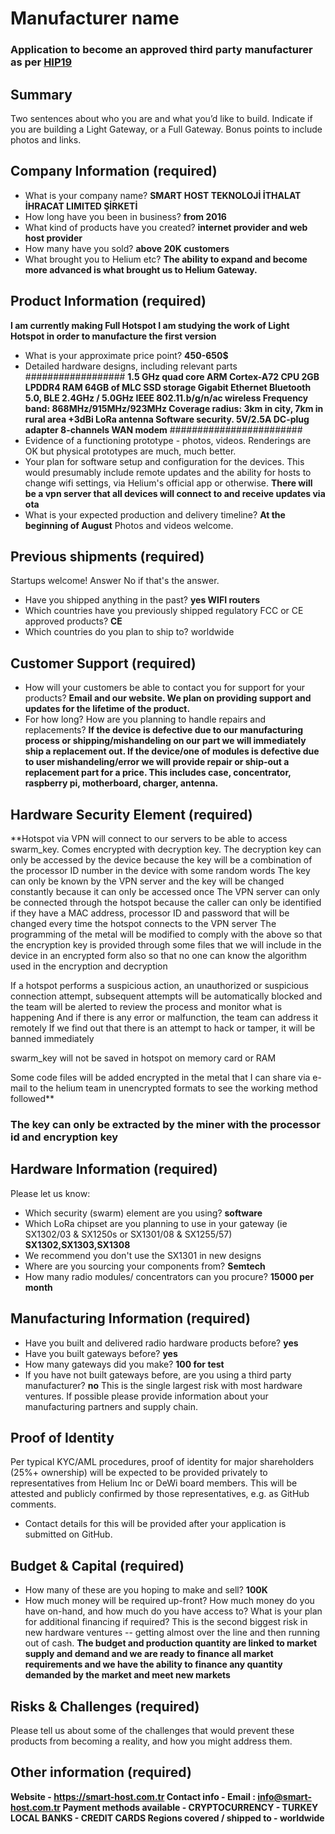 # Manufacturer name
### Application to become an approved third party manufacturer as per [HIP19](https://github.com/helium/HIP/blob/master/0019-third-party-manufacturers.md)

## Summary

Two sentences about who you are and what you’d like to build. Indicate if you are building a Light Gateway, or a Full Gateway. Bonus points to include photos and links. 

## Company Information (required)

* What is your company name? 
 **SMART HOST TEKNOLOJİ İTHALAT İHRACAT LIMITED ŞİRKETİ**
* How long have you been in business? 
**from 2016**
* What kind of products have you created? 
**internet provider and web host provider**
* How many have you sold? 
**above 20K customers**
* What brought you to Helium etc?
**The ability to expand and become more advanced is what brought us to Helium Gateway.**

## Product Information (required)

**I am currently making Full Hotspot
I am studying the work of Light Hotspot in order to manufacture the first version**

* What is your approximate price point? 
**450-650$**
* Detailed hardware designs, including relevant parts
 ##################
**1.5 GHz quad core ARM Cortex-A72 CPU
2GB LPDDR4 RAM
64GB of MLC SSD storage
Gigabit Ethernet
Bluetooth 5.0, BLE
2.4GHz / 5.0GHz IEEE 802.11.b/g/n/ac wireless
Frequency band: 868MHz/915MHz/923MHz
Coverage radius: 3km in city, 7km in rural area
+3dBi LoRa antenna
Software security.
5V/2.5A DC-plug adapter
8-channels WAN modem**
########################
* Evidence of a functioning prototype - photos, videos. Renderings are OK but physical prototypes are much, much better.
* Your plan for software setup and configuration for the devices. This would presumably include remote updates and the ability  for hosts to change wifi settings, via Helium's official app or otherwise.
**There will be a vpn server that all devices will connect to and receive updates via ota**
* What is your expected production and delivery timeline?
**At the beginning of August**
Photos and videos welcome.

## Previous shipments (required)

Startups welcome! Answer No if that's the answer.
* Have you shipped anything in the past?
**yes WIFI routers**
* Which countries have you previously shipped regulatory FCC or CE approved products? 
**CE**
* Which countries do you plan to ship to? 
worldwide

## Customer Support (required)

* How will your customers be able to contact you for support for your products?
**Email and our website. We plan on providing support and updates for the lifetime of the product.**
* For how long? How are you planning to handle repairs and replacements?
**If the device is defective due to our manufacturing process or shipping/mishandeling on our part we will immediately ship a replacement out.
If the device/one of modules is defective due to user mishandeling/error we will provide repair or ship-out a replacement part for a price.
This includes case, concentrator, raspberry pi, motherboard, charger, antenna.**

## Hardware Security Element (required)

**Hotspot via VPN will connect to our servers to be able to access swarm_key. Comes encrypted with decryption key. The decryption key can only be accessed by the device because the key will be a combination of the processor ID number in the device with some random words The key can only be known by the VPN server and the key will be changed constantly because it can only be accessed once The VPN server can only be connected through the hotspot because the caller can only be identified if they have a MAC address, processor ID and password that will be changed every time the hotspot connects to the VPN server The programming of the metal will be modified to comply with the above so that the encryption key is provided through some files that we will include in the device in an encrypted form also so that no one can know the algorithm used in the encryption and decryption

If a hotspot performs a suspicious action, an unauthorized or suspicious connection attempt, subsequent attempts will be automatically blocked and the team will be alerted to review the process and monitor what is happening And if there is any error or malfunction, the team can address it remotely If we find out that there is an attempt to hack or tamper, it will be banned immediately

swarm_key will not be saved in hotspot on memory card or RAM

Some code files will be added encrypted in the metal that I can share via e-mail to the helium team in unencrypted formats to see the working method followed**

### The key can only be extracted by the miner with the processor id  and encryption key

## Hardware Information (required)

Please let us know:
* Which security (swarm) element are you using? **software**
* Which LoRa chipset are you planning to use in your gateway (ie SX1302/03 & SX1250s or SX1301/08 & SX1255/57)
**SX1302,SX1303,SX1308**
* We recommend you don't use the SX1301 in new designs
* Where are you sourcing your components from?
**Semtech**
* How many radio modules/ concentrators can you procure?
**15000 per month**

## Manufacturing Information (required)

* Have you built and delivered radio hardware products before? **yes**
* Have you built gateways before? **yes**
* How many gateways did you make? **100 for test**
* If you have not built gateways before, are you using a third party manufacturer? **no**
This is the single largest risk with most hardware ventures. If possible please provide information about your manufacturing partners and supply chain.

## Proof of Identity

Per typical KYC/AML procedures, proof of identity for major shareholders (25%+ ownership) will be expected to be provided privately to representatives from Helium Inc or DeWi board members. This will be attested and publicly confirmed by those representatives, e.g. as GitHub comments. 
* Contact details for this will be provided after your application is submitted on GitHub.

## Budget & Capital (required)

* How many of these are you hoping to make and sell? **100K**
* How much money will be required up-front? How much money do you have on-hand, and how much do you have access to? What is your plan for additional financing if required? This is the second biggest risk in new hardware ventures -- getting almost over the line and then running out of cash.
**The budget and production quantity are linked to market supply and demand and we are ready to finance all market requirements and we have the ability to finance any quantity demanded by the market and meet new markets**

## Risks & Challenges (required)

Please tell us about some of the challenges that would prevent these products from becoming a reality, and how you might address them.

## Other information (required)
 
**Website - https://smart-host.com.tr
Contact info - Email : info@smart-host.com.tr
Payment methods available - CRYPTOCURRENCY - TURKEY LOCAL BANKS - CREDIT CARDS
Regions covered / shipped to - worldwide**
